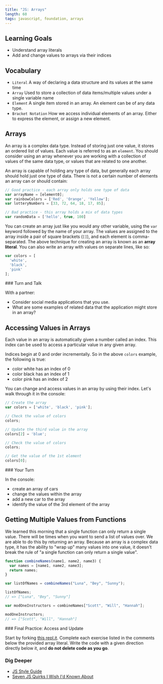 ```yaml
---
title: "JS: Arrays"
length: 60
tags: javascript, foundation, arrays
---
```


## Learning Goals

* Understand array literals  
* Add and change values to arrays via their indices  

## Vocabulary

- `Literal`  A way of declaring a data structure and its values at the same time
- `Array` Used to store a collection of data items/multiple values under a single variable name
- `Element` A single item stored in an array. An element can be of any data type.
- `Bracket Notation` How we access individual elements of an array. Either to
  express the element, or assign a new element.

## Arrays

An array is a complex data type. Instead of storing just one value, it stores an ordered list of values. Each value is referred to as an `element`. You should consider using an array whenever you are working with a collection of values of the same data type, or values that are related to one another. 

An array is capable of holding any type of data, but generally each array should hold just one type of data. There is not a certain number of elements an array can or should contain:

```js
// Good practice - each array only holds one type of data
var arrayName = [element0];
var rainbowColors = ['Red', 'Orange', 'Yellow']; 
var lotteryNumbers = [33, 72, 64, 18, 17, 85];

// Bad practice - this array holds a mix of data types
var randomData = ['hello', true, 100]
```
You can create an array just like you would any other variable, using the `var` keyword followed by the name of your array. The values are assigned to the array inside a pair of square brackets (`[]`), and each element is comma-separated. The above technique for creating an array is known as an **array literal**. You can also write an array with values on separate lines, like so:

```javascript
var colors = [
  'white',
  'black',
  'pink'
];
```

<section class="call-to-action">
### Turn and Talk

With a partner:  
- Consider social media applications that you use.
- What are some examples of related data that the application might store in an array?
</section>

## Accessing Values in Arrays

Each value in an array is automatically given a number called an index. This index can be used to access a particular value in any given array.

Indices begin at 0 and order incrementally. So in the above `colors` example, the following is true:

- color white has an index of 0
- color black has an index of 1
- color pink has an index of 2

You can change and access values in an array by using their index. Let's walk through it in the console:

```javascript
// Create the array
var colors = ['white', 'black', 'pink'];

// Check the value of colors
colors;

// Update the third value in the array
colors[2] = 'blue';

// Check the value of colors
colors;

// Get the value of the 1st element
colors[0];
```

<section class="call-to-action">
### Your Turn

In the console:  
- create an array of cars
- change the values within the array
- add a new car to the array
- identify the value of the 3rd element of the array
</section>

## Getting Multiple Values from Functions

We learned this morning that a single function can only return a single value. There will be times when you want to send a list of values over. We are able to do this by returning an array. Because an array is a complex data type, it has the ability to "wrap up" many values into one value, it doesn't break the rule of "a single function can only return a single value".

```javascript
function combineNames(name1, name2, name3) {
  var names = [name1, name2, name3];
  return names;
}

var listOfNames = combineNames("Luna", "Bey", "Sunny");

listOfNames;
// => ["Luna", "Bey", "Sunny"]

var modOneInstructors = combineNames["Scott", "Will", "Hannah"];

modOneInstructors;
// => ["Scott", "Will", "Hannah"]

```

<section class="call-to-action">
### Final Practice: Access and Update

Start by forking [this repl.it](https://repl.it/@HannahHudson/IntroArrayPractice). Complete each exercise listed in the comments below the provided array literal. Write the code with a given direction directly below it, and **do not delete code as you go**.
</section>

### Dig Deeper

* [JS Style Guide](https://github.com/turingschool-examples/javascript)
* [Seven JS Quirks I Wish I'd Known About](http://developer.telerik.com/featured/seven-javascript-quirks-i-wish-id-known-about/#expdec)  

